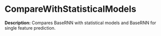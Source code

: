 
# CompareWithStatisticalModels

**Description:** Compares BaseRNN with statistical models and BaseRNN for single feature prediction.

